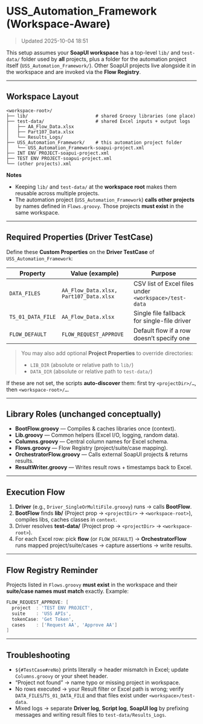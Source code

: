 # USS_Automation_Framework (Workspace-Aware)

> Updated 2025-10-04 18:51

This setup assumes your **SoapUI workspace** has a top-level `lib/` and `test-data/` folder used by **all** projects, plus a folder for the automation project itself (`USS_Automation_Framework/`). Other SoapUI projects live alongside it in the workspace and are invoked via the **Flow Registry**.

---

## Workspace Layout

```
<workspace-root>/
├── lib/                         # shared Groovy libraries (one place)
├── test-data/                   # shared Excel inputs + output logs
│   ├── AA_Flow_Data.xlsx
│   ├── Part107_Data.xlsx
│   └── Results_Logs/
├── USS_Automation_Framework/    # this automation project folder
│   └── USS_Automation_Framework-soapui-project.xml
├── INT ENV PROJECT-soapui-project.xml
├── TEST ENV PROJECT-soapui-project.xml
└── (other projects).xml
```

**Notes**
- Keeping `lib/` and `test-data/` at the **workspace root** makes them reusable across multiple projects.
- The automation project (`USS_Automation_Framework`) **calls other projects** by names defined in `Flows.groovy`. Those projects **must exist** in the same workspace.

---

## Required Properties (Driver TestCase)

Define these **Custom Properties** on the **Driver TestCase** of `USS_Automation_Framework`:

| Property          | Value (example)                            | Purpose                                              |
|-------------------|---------------------------------------------|------------------------------------------------------|
| `DATA_FILES`      | `AA_Flow_Data.xlsx, Part107_Data.xlsx`      | CSV list of Excel files under `<workspace>/test-data` |
| `TS_01_DATA_FILE` | `AA_Flow_Data.xlsx`                         | Single file fallback for single-file driver          |
| `FLOW_DEFAULT`    | `FLOW_REQUEST_APPROVE`                      | Default flow if a row doesn’t specify one            |

> You may also add optional **Project Properties** to override directories:
> - `LIB_DIR`  (absolute or relative path to `lib/`)
> - `DATA_DIR` (absolute or relative path to `test-data/`)

If these are not set, the scripts **auto-discover** them: first try `<projectDir>/…`, then `<workspace-root>/…`.

---

## Library Roles (unchanged conceptually)
- **BootFlow.groovy** — Compiles & caches libraries once (context).
- **Lib.groovy** — Common helpers (Excel I/O, logging, random data).
- **Columns.groovy** — Central column names for Excel schema.
- **Flows.groovy** — Flow Registry (project/suite/case mapping).
- **OrchestratorFlow.groovy** — Calls external SoapUI projects & returns results.
- **ResultWriter.groovy** — Writes result rows + timestamps back to Excel.

---

## Execution Flow
1. **Driver** (e.g., `Driver_SingleOrMultiFile.groovy`) runs → calls **BootFlow**.
2. **BootFlow** finds **lib/** (Project prop → `<projectDir>` → `<workspace-root>`), compiles libs, caches classes in `context`.
3. Driver resolves **test-data/** (Project prop → `<projectDir>` → `<workspace-root>`).
4. For each Excel row: pick **flow** (or `FLOW_DEFAULT`) → **OrchestratorFlow** runs mapped project/suite/cases → capture assertions → write results.

---

## Flow Registry Reminder
Projects listed in `Flows.groovy` **must exist** in the workspace and their **suite/case names must match** exactly. Example:

```groovy
FLOW_REQUEST_APPROVE: [
  project  : 'TEST ENV PROJECT',
  suite    : 'USS APIs',
  tokenCase: 'Get Token',
  cases    : ['Request AA', 'Approve AA']
]
```

---

## Troubleshooting
- `${#TestCase#reNo}` prints literally → header mismatch in Excel; update `Columns.groovy` or your sheet header.
- “Project not found” → name typo or missing project in workspace.
- No rows executed → your Result filter or Excel path is wrong; verify `DATA_FILES`/`TS_01_DATA_FILE` and that files exist under `<workspace>/test-data`.
- Mixed logs → separate **Driver log**, **Script log**, **SoapUI log** by prefixing messages and writing result files to `test-data/Results_Logs`.


